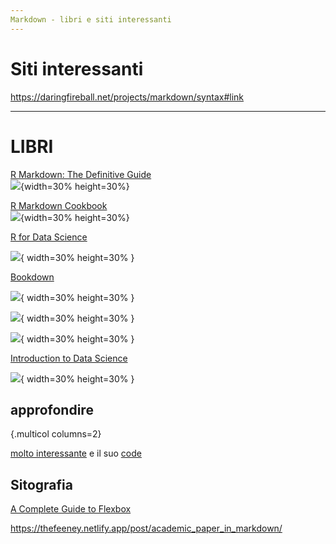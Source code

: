 ```yaml
---
Markdown - libri e siti interessanti
---
```


# Siti interessanti

https://daringfireball.net/projects/markdown/syntax#link


---
#  **LIBRI**

[R Markdown: The Definitive Guide](https://bookdown.org/yihui/rmarkdown/)  
![](https://bookdown.org/yihui/rmarkdown/images/cover.png){width=30% height=30%}

[R Markdown Cookbook](https://bookdown.org/yihui/rmarkdown-cookbook/)  
![](https://bookdown.org/yihui/rmarkdown-cookbook/images/cover.png){width=30% height=30%}


[R for Data Science](https://r4ds.had.co.nz/index.html)

![](https://d33wubrfki0l68.cloudfront.net/b88ef926a004b0fce72b2526b0b5c4413666a4cb/24a30/cover.png){ width=30% height=30% }

[Bookdown](https://github.com/rstudio/bookdown)

![](https://camo.githubusercontent.com/3ef0c42a3410164f8aa660416b5b14da9d098a78654af75d6bea2c702c92c11c/68747470733a2f2f626f6f6b646f776e2e6f72672f79696875692f626f6f6b646f776e2f696d616765732f636f7665722e6a7067){ width=30% height=30% }

![](https://mariocanton.com/wp-content/uploads/2020/01/cover2_600x800.png){ width=30% height=30% }

![](https://mariocanton.com/wp-content/uploads/2020/01/cover2_600x800-2.png){ width=30% height=30% }


[Introduction to Data Science](https://rafalab.github.io/dsbook/)

![](https://images.routledge.com/common/jackets/amazon/978036735/9780367357986.jpg){ width=30% height=30% }

## approfondire 

{.multicol columns=2}

[molto interessante](https://rpubs.com/bpbond/630335) e il suo [code](https://github.com/JGCRI/Rworkshops/blob/master/Advanced_RMarkdown.Rmd)




## Sitografia

[A Complete Guide to Flexbox ](https://css-tricks.com/snippets/css/a-guide-to-flexbox/)




https://thefeeney.netlify.app/post/academic_paper_in_markdown/
